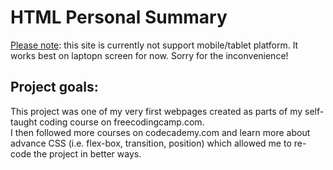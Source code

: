 <h1>HTML Personal Summary </h1>
<p><u>Please note</u>: this site is currently not support mobile/tablet platform. It works best on laptopn screen for now. Sorry for the inconvenience! </p>

<h2>Project goals: </h2>
<p>This project was one of my very first webpages created as parts of my self-taught coding course on freecodingcamp.com. <br>
  I then followed more courses on codecademy.com and learn more about advance CSS (i.e. flex-box, transition, position) which allowed me to re-code the project in better ways. <br> </p>


